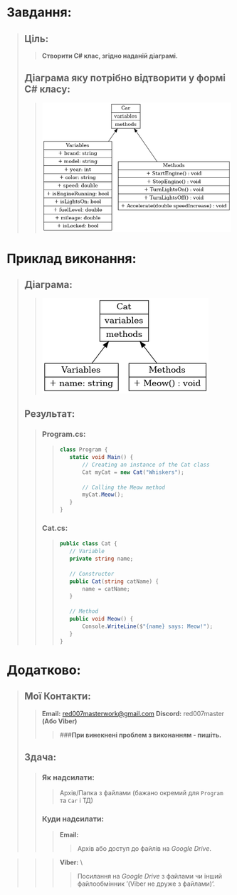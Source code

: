 # Завдання:
> ## Ціль:
>>**Створити C# клас, згідно наданій діаграмі.**
> ## Діаграма яку потрібно відтворити у формі C# класу:
>>![Diagram1](./diag1-1.png)

# Приклад виконання:
>## Діаграма:
>>![Diagram1](./diag1-2.png)
>## Результат:
>>### Program.cs:
>>>```C#
>>>class Program {
>>>    static void Main() {
>>>        // Creating an instance of the Cat class
>>>        Cat myCat = new Cat("Whiskers");
>>>
>>>        // Calling the Meow method
>>>        myCat.Meow();
>>>    }
>>>}
>>>```
>>### Cat.cs:
>>>```C#
>>>public class Cat {
>>>    // Variable
>>>    private string name;
>>>
>>>    // Constructor
>>>    public Cat(string catName) {
>>>        name = catName;
>>>    }
>>>
>>>    // Method
>>>    public void Meow() {
>>>        Console.WriteLine($"{name} says: Meow!");
>>>    }
>>>}
>>>```

# Додатково:
>## Мої Контакти:
>>**Email:** red007masterwork@gmail.com
>>**Discord:** red007master
>>**(Або Viber)**
>>>###**При винекнені проблем з виконанням - пишіть.**
>## Здача:
>>### Як надсилати:
>>>Архів/Папка з файлами (бажано окремий для `Program` та `Car` і ТД)
>>### Куди надсилати:
>>>**Email:**
>>>>Архів або доступ до файлів на *Google Drive*.

>>>**Viber:** \
>>>>Посилання на *Google Drive* з файлами чи інший файлообмінник ʼ(Viber не друже з файлами)ʼ.
